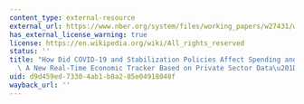 ```yaml
---
content_type: external-resource
external_url: https://www.nber.org/system/files/working_papers/w27431/w27431.pdf
has_external_license_warning: true
license: https://en.wikipedia.org/wiki/All_rights_reserved
status: ''
title: "How Did COVID-19 and Stabilization Policies Affect Spending and Employment?\
  \ A New Real-Time Economic Tracker Based on Private Sector Data\u201D (PDF - 1.7MB)"
uid: d9d459ed-7330-4ab1-b8a2-85e04918048f
wayback_url: ''
---
```

